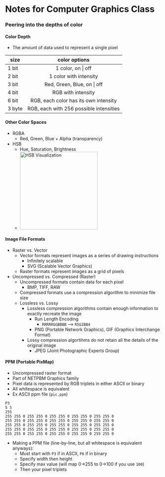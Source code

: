 # Notes for Computer Graphics Class
    
<!-------   Wednesday, January 29, 2020   ------->
### Peering into the depths of color
#### Color Depth
- The amount of data used to represent a single pixel

| size   | color options                           |
| ------ |:---------------------------------------:|
| 1 bit  | 1 color, on \| off                      |
| 2 bit  | 1 color with intensity                  |
| 3 bit  | Red, Green, Blue, on \| off             |
| 4 bit  | RGB with intensity                      |
| 6 bit  | RGB, each color has its own intensity   |
| 3 byte | RGB, each with 256 possible intensities |

#### Other Color Spaces
- RGBA
    - Red, Green, Blue + Alpha (transparency)
- HSB
    - Hue, Saturation, Brightness
    - <img src="https://upload.wikimedia.org/wikipedia/commons/e/ea/HSV_cone.png" alt="HSB Visualization" width="250"/>
#### Image File Formats
- Raster vs. Vector
    - Vector formats represent images as a series of drawing instructions
        - Infinitely scalable
        - SVG (Scalable Vector Graphics)
    - Raster formats represent images as a grid of pixels
- Uncompressed vs. Compressed (Raster)
    - Uncompressed formats contain data for each pixel
        - BMP, TIFF, RAW    <!-------   Thursday, January 30, 2020   ------->
    - Compressed formats use a compression algorithm to minimize file size
    - Lossless vs. Lossy
        - Lossless compression algorithms contain enough information to exactly recreate the image
            - Run Length Encoding
                - `RRRRRGGBBBB` --> `R5G2BB4`
            - PNG (Portable Network Graphics), GIF (Graphics Interchange Format)
        - Lossy compression algortihms do not retain all the details of the original image
            - JPEG (Joint Photographic Experts Group)
#### PPM (Portable PixMap)
- Uncompressed raster format
- Part of NETPBM Graphics family
- Pixel data is represented by RGB triplets in either ASCII or binary
- All whitespace is equivalent
- Ex ASCII ppm file (`pic.ppm`)
```ppm
P3
5 5
255
255 255 0 255 255 0 255 255 0 255 255 0 255 255 0
255 255 0 255 255 0 255 255 0 255 255 0 255 255 0
255 255 0 255 255 0 255 255 0 255 255 0 255 255 0
255 255 0 255 255 0 255 255 0 255 255 0 255 255 0
255 255 0 255 255 0 255 255 0 255 255 0 255 255 0
```

- Making a PPM file (line-by-line, but all whitespace is equivalent anyways):
    - Must start with `P3` if in ASCII, `P6` if in binary
    - Specify width then height
    - Specify max value (will map 0->255 to 0->100 if you use `100`)
    - Then your pixel triplets
